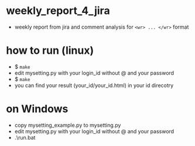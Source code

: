 # weekly_report_4_jira
- weekly report from jira and comment analysis for ```<wr> ... </wr>``` format

# how to run (linux)
- $ ```make```
- edit mysetting.py  with your login_id without @ and your password
- $ ```make```
- you can find your result (your_id/your_id.html) in your id direcotry

# on Windows
- copy mysetting_example.py to mysetting.py
- edit mysetting.py  with your login_id without @ and your password
- .\run.bat
